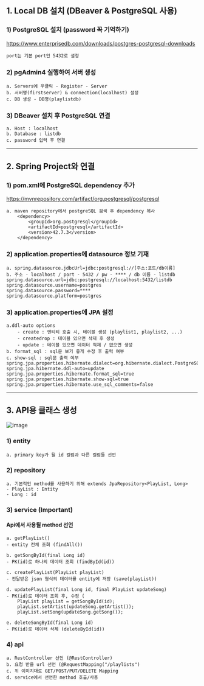 ## 1. Local DB 설치 (DBeaver & PostgreSQL 사용)
### 1) PostgreSQL 설치 (password 꼭 기억하기)
<https://www.enterprisedb.com/downloads/postgres-postgresql-downloads>

    port는 기본 port인 5432로 설정
### 2) pgAdmin4 실행하여 서버 생성
    a. Servers에 우클릭 - Register - Server
    b. 서버명(firstserver) & connection(localhost) 설정
    c. DB 생성 - DB명(playlistdb)
### 3) DBeaver 설치 후 PostgreSQL 연결
    a. Host : localhost
    b. Database : listdb
    c. password 입력 후 연결

---

## 2. Spring Project와 연결
### 1) pom.xml에 PostgreSQL dependency 추가
<https://mvnrepository.com/artifact/org.postgresql/postgresql>

    a. maven repository에서 postgreSQL 검색 후 dependency 복사
    	<dependency>
			<groupId>org.postgresql</groupId>
			<artifactId>postgresql</artifactId>
			<version>42.7.3</version>
		</dependency>
### 2) application.properties에 datasource 정보 기재
    a. spring.datasource.jdbcUrl=jdbc:postgresql://[주소:포트/db이름]
    b. 주소 - localhost / port - 5432 / pw - **** / db 이름 - listdb
    spring.datasource.url=jdbc:postgresql://localhost:5432/listdb
    spring.datasource.username=postgres
    spring.datasource.password=****
    spring.datasource.platform=postgres

### 3) application.properties에 JPA 설정
	a.ddl-auto options
		- create : 엔티티 호출 시, 테이블 생성 (playlist1, playlist2, ...)
  		- createdrop : 테이블 있으면 삭제 후 생성
		- update : 테이블 있으면 데이터 적재 / 없으면 생성
  	b. format_sql : sql문 보기 좋게 수정 후 출력 여부
   	c. show-sql : sql문 출력 여부
	spring.jpa.properties.hibernate.dialect=org.hibernate.dialect.PostgreSQLDialect
	spring.jpa.hibernate.ddl-auto=update
	spring.jpa.properties.hibernate.format_sql=true 
	spring.jpa.properties.hibernate.show-sql=true
	spring.jpa.properties.hibernate.use_sql_comments=false
---
## 3. API용 클래스 생성
![image](https://github.com/user-attachments/assets/208ae97d-7ab2-4b58-8723-4140e68d8ac6)
	
### 1) entity
	a. primary key가 될 id 컬럼과 다른 컬럼들 선언

### 2) repository
	a. 기본적인 method를 사용하기 위해 extends JpaRepository<PlayList, Long>
 	- PlayList : Entity
  	- Long : id

### 3) service (Important)
#### Api에서 사용될 method 선언
	a. getPlayList()
 	- entity 전체 조회 (findAll())
  
 	b. getSongById(final Long id)
  	- PK(id)로 하나의 데이터 조회 (findById(id))
   
	c. createPlayList(PlayList playList)
 	- 전달받은 json 형식의 데이터를 entity에 저장 (save(playList)) 
  
	d. updatePlayList(final Long id, final PlayList updateSong)
 	- PK(id)로 데이터 조회 후, 수정 (
        PlayList playList = getSongById(id);
        playList.setArtist(updateSong.getArtist());
        playList.setSong(updateSong.getSong());
		
	e. deleteSongById(final Long id)
 	- PK(id)로 데이터 삭제 (deleteById(id))

### 4) api
	a. RestController 선언 (@RestController)
 	b. 요청 받을 url 선언 (@RequestMapping("/playlists")
  	c. 위 이미지대로 GET/POST/PUT/DELETE Mapping 
   	d. service에서 선언한 method 호출/사용



	
